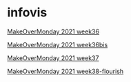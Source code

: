 # infovis



[MakeOverMonday 2021 week36](https://famargosa.github.io/infovis/mon2021w36.html)


[MakeOverMonday 2021 week36bis](https://famargosa.github.io/infovis/mon2021w36bis.html)

[MakeOverMonday 2021 week37](https://famargosa.github.io/infovis/mon2021w37.html)

[MakeOverMonday 2021 week38-flourish](https://famargosa.github.io/infovis/mom2021w38.html)
